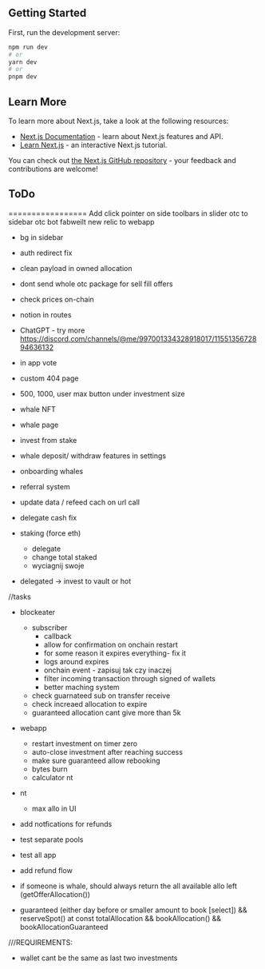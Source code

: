 ## Getting Started

First, run the development server:

```bash
npm run dev
# or
yarn dev
# or
pnpm dev
```

## Learn More

To learn more about Next.js, take a look at the following resources:

- [Next.js Documentation](https://nextjs.org/docs) - learn about Next.js features and API.
- [Learn Next.js](https://nextjs.org/learn) - an interactive Next.js tutorial.

You can check out [the Next.js GitHub repository](https://github.com/vercel/next.js/) - your feedback and contributions are welcome!


## ToDo
=================
Add click pointer on side toolbars in slider
otc to sidebar
otc bot
fabweilt
new relic to webapp


- bg in sidebar
- auth redirect fix
- clean payload in owned allocation
- dont send whole otc package for sell fill offers
- check prices on-chain


- notion in routes
- ChatGPT - try more https://discord.com/channels/@me/997001334328918017/1155135672894636132

- in app vote
- custom 404 page
- 500, 1000, user max button under investment size

- whale NFT
- whale page
- invest from stake
- whale deposit/ withdraw features in settings
- onboarding whales
- referral system
- update data / refeed cach on url call

- delegate cash fix
- staking (force eth)
  - delegate
  - change total staked
  - wyciagnij swoje
- delegated -> invest to vault or hot






//tasks

- blockeater
  - subscriber
    - callback
    - allow for confirmation on onchain restart
    - for some reason it expires everything- fix it
    - logs around expires
    - onchain event - zapisuj tak czy inaczej
    - filter incoming transaction through signed of wallets
    - better maching system
  - check guarnateed sub on transfer receive
  - check increaed allocation to expire
  - guaranteed allocation cant give more than 5k


- webapp
  - restart investment on timer zero
  - auto-close investment after reaching success
  - make sure guaranteed allow rebooking
  - bytes burn
  - calculator nt

- nt
  - max allo in UI

- add notfications for refunds
- test separate pools
- test all app


- add refund flow
- if someone is whale, should always return the all available allo left (getOfferAllocation())
- guaranteed (either day before or smaller amount to book [select]) && reserveSpot() at  const totalAllocation && bookAllocation()  && bookAllocationGuaranteed



///REQUIREMENTS:
- wallet cant be the same as last two investments
